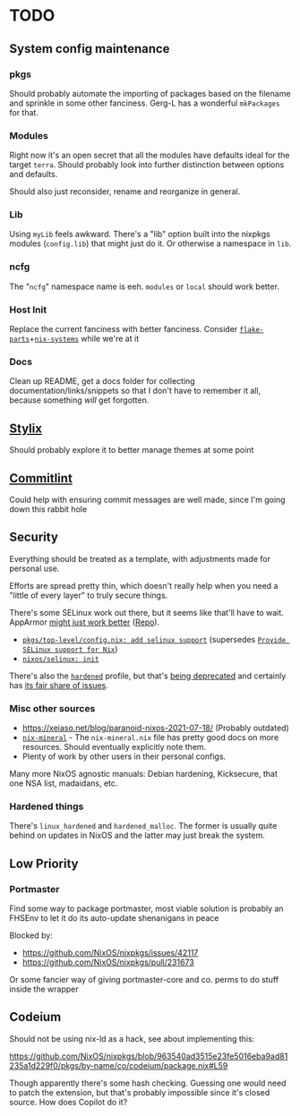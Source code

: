 # TODO

## System config maintenance

### pkgs

Should probably automate the importing of packages based on the filename and sprinkle in some other fanciness. Gerg-L has a wonderful `mkPackages` for that.

### Modules

Right now it's an open secret that all the modules have defaults ideal for the target `terra`. Should probably look into further distinction between options and defaults.

Should also just reconsider, rename and reorganize in general.

### Lib

Using `myLib` feels awkward. There's a "lib" option built into the nixpkgs modules (`config.lib`) that might just do it. Or otherwise a namespace in `lib`.

### ncfg

The "`ncfg`" namespace name is eeh. `modules` or `local` should work better.

### Host Init

Replace the current fanciness with better fanciness. Consider [`flake-parts`](https://github.com/hercules-ci/flake-parts)+[`nix-systems`](https://github.com/nix-systems) while we're at it

### Docs

Clean up README, get a docs folder for collecting documentation/links/snippets so that I don't have to remember it all, because something *will* get forgotten.

## [Stylix](https://github.com/danth/stylix)

Should probably explore it to better manage themes at some point

## [Commitlint](https://commitlint.js.org/)

Could help with ensuring commit messages are well made, since I'm going down this rabbit hole

## Security

Everything should be treated as a template, with adjustments made for personal use.

Efforts are spread pretty thin, which doesn't really help when you need a "little of every layer" to truly secure things.

There's some SELinux work out there, but it seems like that'll have to wait. AppArmor [might just work better](https://github.com/NixOS/nixpkgs/pull/396168#issuecomment-2783463970) ([Repo](https://git.grimmauld.de/Grimmauld/grimm-nixos-laptop/src/branch/main/hardening)).

- [`pkgs/top-level/config.nix: add selinux support`](<https://github.com/NixOS/nixpkgs/pull/396168>) (supersedes [`Provide SELinux support for Nix`](https://github.com/NixOS/nix/pull/2670))
- [`nixos/selinux: init`](https://github.com/NixOS/nixpkgs/pull/396177)

There's also the [`hardened`](https://github.com/NixOS/nixpkgs/blob/master/nixos/modules/profiles/hardened.nix) profile, but that's [being deprecated](https://github.com/NixOS/nixpkgs/pull/383438) and certainly has [its fair share of issues](https://discourse.nixos.org/t/proposal-to-deprecate-the-hardened-profile/63081/5).

### Misc other sources

- <https://xeiaso.net/blog/paranoid-nixos-2021-07-18/> (Probably outdated)
- [`nix-mineral`](https://github.com/cynicsketch/nix-mineral/blob/main/nix-mineral.nix) - The `nix-mineral.nix` file has pretty good docs on more resources. Should eventually explicitly note them.
- Plenty of work by other users in their personal configs.

Many more NixOS agnostic manuals: Debian hardening, Kicksecure, that one NSA list, madaidans, etc.

### Hardened things

There's `linux_hardened` and `hardened_malloc`. The former is usually quite behind on updates in NixOS and the latter may just break the system.

## Low Priority

### Portmaster

Find some way to package portmaster, most viable solution is probably an FHSEnv to let it do its auto-update shenanigans in peace

Blocked by:

- <https://github.com/NixOS/nixpkgs/issues/42117>
- <https://github.com/NixOS/nixpkgs/pull/231673>

Or some fancier way of giving portmaster-core and co. perms to do stuff inside the wrapper

## Codeium

Should not be using nix-ld as a hack, see about implementing this:

<https://github.com/NixOS/nixpkgs/blob/963540ad3515e23fe5016eba9ad81235a1d229f0/pkgs/by-name/co/codeium/package.nix#L59>

Though apparently there's some hash checking. Guessing one would need to patch the extension, but that's probably impossible since it's closed source. How does Copilot do it?
